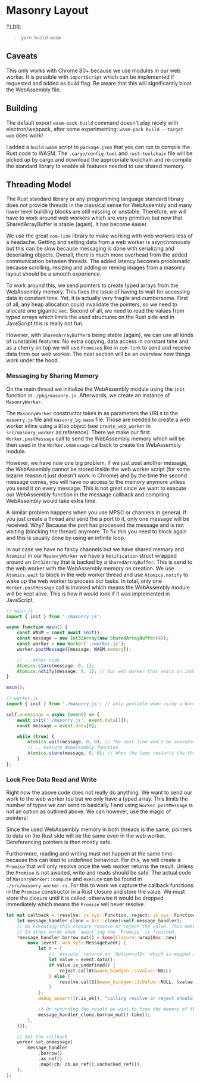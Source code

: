 # Masonry Layout

TLDR:

> `yarn build:wasm`

## Caveats

This only works with Chrome 80+ because we use modules in our web worker. It is possible with `importScript` which can be implemented if requested and added as build flag. Be aware that this will significantly bloat the WebAssembly file.

## Building

The default export `wasm-pack build` command doesn't play nicely with electron/webpack,
after some experimenting: `wasm-pack build --target web` does work!

I added a `build:wasm` script to `package.json` that you can run to compile the Rust code to WASM. The `.cargo/config.toml` and `rust-toolchain` file will be picked up by cargo and download the appropriate toolchain and re-compile the standard library to enable all features needed to use shared memory.

## Threading Model

The Rust standard library or any programming language standard library does not provide threads in the classical sense for WebAssembly and many lower level building blocks are still missing or unstable. Therefore, we will have to work around web workers which are very primitive but now that SharedArrayBuffer is stable (again), it has become easier.

We use the great `com-link` library to make working with web workers less of a headache. Getting and setting data from a web worker is asynchronously but this can be slow because messaging is done with serializing and deserialing objects. Overall, there is much more overhead from the added communication between threads. The added latency becomes problematic because scrolling, resizing and adding or reming images from a masonry layout should be a smooth experience.

To work around this, we send pointers to create typed arrays from the WebAssembly memory. This fixes the issue of having to wait for accessing data in constant time. Yet, it is actually very fragile and cumbersome. First of all, any heap allocation could invalidate the pointers, so we need to allocate one gigantic `Vec`. Second of all, we need to read the values from typed arrays which limits the used structures on the Rust side and in JavaScript this is really not fun.

However, with `SharedArrayBuffer`s being stable (again), we can use all kinds of (unstable) features. No extra copying, data access in constant time and as a cherry on top we will use `Promise`s like in `com-link` to send and receive data from our web worker. The next section will be an overview how things work under the hood.

### Messaging by Sharing Memory

On the main thread we initialize the WebAssembly module using the `init` function in `./pkg/masonry.js`. Afterwards, we create an instance of `MasonryWorker`.

The `MasonryWorker` constructor takes in as parameters the URLs to the `masonry.js` file and `masonry_bg.wasm` file. Those are needed to create a web worker inline using a `Blob` object (see `create_web_worker` in `src/masonry_worker` as reference).
There we make our first `Worker.postMessage` call to send the WebAssembly memory which will be then used in the `Worker.onmessage` callback to create the WebAssembly module.

However, we have now one big problem. If we just post another message, the WebAssembly cannot be stored inside the web worker script (for some bizarre reason it just doesn't work in Chrome) and by the time the second message comes, you will have no access to the memory anymore unless you send it on every message. This is not great since we want to execute our WebAssembly function in the message callback and compiling WebAssembly would take extra time.

A similar problem happens when you use MPSC or channels in general. If you just create a thread and send the a port to it, only one message will be received. Why? Because the port has processed the message and is not waiting (blocking the thread) anymore. To fix this you need to block again and this is usually done by using an infinite loop.

In our case we have no fancy channels but we have shared memory and `Atomics`! In our `MasonryWorker` we have a `Notification` struct wrapped around an `Int32Array` that is backed by a `SharedArrayBuffer`. This is send to the web worker with the WebAssembly memory on creation. We use `Atomics.wait` to block in the web worker thread and use `Atomics.notify` to wake up the web worker to process our tasks. In total, only one `Worker.postMessage` call is invoked which means the WebAssembly module will be kept alive. This is how it would look if it was implemented in JavaScript.

```js
// main.js
import { init } from './masonry.js';

async function main() {
    const WASM = const await init();
    const message = new Int32Array(new SharedArrayBuffer(4));
    const worker = new Worker('./worker.js');
    worker.postMessage([message, WASM.memory]);

    // ...other code
    Atomics.store(message, 0, 1);
    Atomics.notify(message, 0, 1); // Our web worker that waits on index 0 will be notified!
}

main();

// worker.js
import { init } from './masonry.js'; // only possible when using a bundler like Webpack or Chrome 80+...

self.onmessage = async (event) => {
    await init('./masonry.js', event.data[1]);
    const message = event.data[0];

    while (true) {
        Atomics.wait(message, 0, 0); // The next line won't be executed until message[0] is not equal 0.
        // ...execute WebAssembly function
        Atomics.store(message, 0, 0); // When the loop restarts the thread will block again.
    }
};
```

### Lock Free Data Read and Write

Right now the above code does not really do anything. We want to send our work to the web worker too but we only have a typed array. This limits the number of types we can send to basically 1 and using `Worker.postMessage` is not an option as outlined above. We can however, use the magic of pointers!

Since the used WebAssembly memory in both threads is the same, pointers to data on the Rust side will be the same even in the web worker. Dereferencing pointers is then mostly safe.

Furthermore, reading and writing must not happen at the same time because this can lead to undefined behaviour. For this, we will create a `Promise` that will only resolve once the web worker returns the result. Unless the `Promise` is not awaited, write and reads should be safe. The actual code of `MasonryWorker::compute` and `execute` can be found in `./src/masonry_worker.rs`. For this to work we capture the callback functions in the `Promise` constructor in a Rust closure and store the value. We must store the closure until it is called, otherwise it would be dropped immediately which means the `Promise` will never resolve.

```rs
let mut callback = |resolve: js_sys::Function, reject: js_sys::Function| {
    let message_handler_clone = Arc::clone(&self.message_handler);
    // On executing this closure resolve or reject the value. This make the program continue again.
    // In other words when `await`ing the `Promise` is finished.
    *message_handler.borrow_mut() = Some(Closure::wrap(Box::new(
        move |event: web_sys::MessageEvent| {
            let r = {
                // `execute` returns an `Option<u32>` which is mapped in JavaScript as `number | undefined`.
                let value = event.data();
                if value.is_undefined() {
                    reject.call0(&wasm_bindgen::JsValue::NULL)
                } else {
                    resolve.call1(&wasm_bindgen::JsValue::NULL, &value)
                }
            };
            debug_assert!(r.is_ok(), "calling resolve or reject should never fail");

            // On returning the result we want to free the memory of this Rust closure.
            message_handler_clone.borrow_mut().take();
        },
    )));

    // Set the callback
    worker.set_onmessage(
        message_handler
            .borrow()
            .as_ref()
            .map(|cb| cb.as_ref().unchecked_ref()),
    );
};
```
